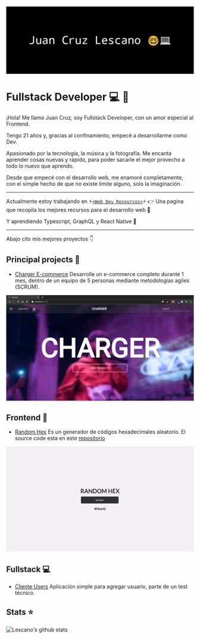 ![header](images/Untitled.png)

# **Fullstack Developer** :computer: :penguin:
¡Hola! Me llamo Juan Cruz, soy Fullstack Developer, con un amor especial al Frontend.

Tengo 21 años y, gracias al confinamiento, empecé a desarrollarme como Dev.

Apasionado por la tecnología, la música y la fotografía. Me encanta aprender cosas nuevas y rápido, para poder sacarle el mejor provecho a todo lo nuevo que aprendo.

Desde que empecé con el desarrollo web, me enamoré completamente, con el simple hecho de que no existe limite alguno, solo la imaginación.

---
Actualmente estoy trabajando en :zap:[`<Web Dev Resources>`](https://github.com/JuanCruzLescano/web-dev-resources):zap: :point_right: Una pagina que recopila los mejores recursos para el desarrollo web :telescope:

Y aprendiendo Typescript, GraphQL y React Native :seedling:

---

Abajo cito mis mejores proyectos :point_down:

## **Principal projects** :rocket:

- [Charger E-commerce](https://github.com/JuanCruzLescano/charger-ecommerce) Desarrolle un e-commerce completo durante 1 mes, dentro de un equipo de 5 personas mediante metodologías agiles (SCRUM).

![Charger](images/homepage.png)

## Frontend :nail_care:
- [Random Hex](https://JuanCruzLescano.github.io/random-hex) Es un generador de códigos hexadecimales aleatorio. El source code esta en este [repositorio](https://github.com/JuanCruzLescano/random-hex)

![RandomHex](images/2020-10-08-225821_1366x768_scrot.png)

## Fullstack :computer:
- [Cliente Users](https://github.com/JuanCruzLescano/test-fullstack-client) Aplicación simple para agregar usuario, parte de un test técnico.

## Stats :star:
![Lescano's github stats](https://github-readme-stats.vercel.app/api?username=JuanCruzLescano&show_icons=true&theme=radical)

<!--
**JuanCruzLescano/JuanCruzLescano** is a ✨ _special_ ✨ repository because its `README.md` (this file) appears on your GitHub profile.

Here are some ideas to get you started:

- 🔭 I’m currently working on ...
- 🌱 I’m currently learning ...
- 👯 I’m looking to collaborate on ...
- 🤔 I’m looking for help with ...
- 💬 Ask me about ...
- 📫 How to reach me: ...
- 😄 Pronouns: ...
- ⚡ Fun fact: ...
-->
